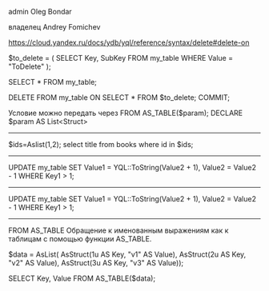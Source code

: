 admin
Oleg Bondar

владелец
Andrey Fomichev

https://cloud.yandex.ru/docs/ydb/yql/reference/syntax/delete#delete-on

$to_delete = (
SELECT Key, SubKey FROM my_table WHERE Value = "ToDelete"
);

SELECT * FROM my_table;

DELETE FROM my_table ON
SELECT * FROM $to_delete;
COMMIT;

Условие можно передать через FROM AS_TABLE($param);
DECLARE $param AS List<Struct<???>>

_______________________________________

$ids=Aslist(1,2);
select title from books
where id in $ids;

_______________________________________

UPDATE my_table
SET Value1 = YQL::ToString(Value2 + 1), Value2 = Value2 - 1
WHERE Key1 > 1;

_______________________________________
UPDATE my_table
SET Value1 = YQL::ToString(Value2 + 1), Value2 = Value2 - 1
WHERE Key1 > 1;

_______________________________________

FROM AS_TABLE
Обращение к именованным выражениям как к таблицам с помощью функции AS_TABLE.

$data = AsList(
AsStruct(1u AS Key, "v1" AS Value),
AsStruct(2u AS Key, "v2" AS Value),
AsStruct(3u AS Key, "v3" AS Value));

SELECT Key, Value FROM AS_TABLE($data);

